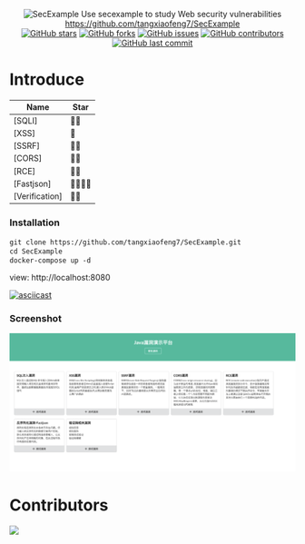 
<div align="center">

![SecExample](https://socialify.git.ci/tangxiaofeng7/SecExample/image?description=1&descriptionEditable=Vulnerability%20environment%20for%20Java&font=Raleway&pattern=Overlapping%20Hexagons&theme=Dark)
Use secexample to study Web security vulnerabilities
<br>
https://github.com/tangxiaofeng7/SecExample
<br>
[![GitHub stars](https://img.shields.io/github/stars/tangxiaofeng7/SecExample.svg)](https://github.com/tangxiaofeng7/SecExample/stargazers)
[![GitHub forks](https://img.shields.io/github/forks/tangxiaofeng7/SecExample.svg)](https://github.com/tangxiaofeng7/SecExample/network)
[![GitHub issues](https://img.shields.io/github/issues/tangxiaofeng7/SecExample.svg)](https://github.com/tangxiaofeng7/SecExample/issues)
[![GitHub contributors](https://img.shields.io/github/contributors/tangxiaofeng7/SecExample.svg)](https://github.com/tangxiaofeng7/SecExample/graphs/contributors)
[![GitHub last commit](https://img.shields.io/github/last-commit/tangxiaofeng7/SecExample.svg)](https://github.com/tangxiaofeng7/SecExample/commits/master)

</div>


# Introduce
| Name               | Star |
| ---------------------- | ---- |
| [SQLI]         | 🌟🌟  |
| [XSS]             | 🌟    |
| [SSRF]            | 🌟🌟  |
| [CORS]             | 🌟🌟    |
| [RCE]             | 🌟🌟  |
| [Fastjson] | 🌟🌟🌟🌟 |
| [Verification] | 🌟🌟 |


### Installation

```
git clone https://github.com/tangxiaofeng7/SecExample.git
cd SecExample
docker-compose up -d
```

view: http://localhost:8080

[![asciicast](https://asciinema.org/a/gcuay3zNoRUZ85BTPgjpGukuC.svg)](https://asciinema.org/a/gcuay3zNoRUZ85BTPgjpGukuC)


### Screenshot

![index.png](images/index.png)

# Contributors

<a href="https://github.com/tangxiaofeng7" target="_blank">
    <img width=50 src="https://avatars.githubusercontent.com/u/45926593?s=60&v=4"></a>
